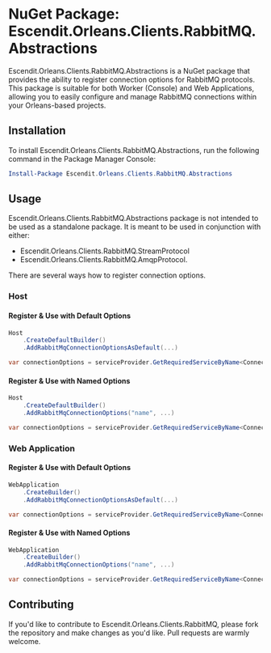 # NuGet Package: Escendit.Orleans.Clients.RabbitMQ.Abstractions

Escendit.Orleans.Clients.RabbitMQ.Abstractions is a NuGet package that provides the ability to register
connection options for RabbitMQ protocols. This package is suitable for both Worker (Console)
and Web Applications, allowing you to easily configure and manage RabbitMQ connections within
your Orleans-based projects.

## Installation

To install Escendit.Orleans.Clients.RabbitMQ.Abstractions, run the following command in the Package Manager Console:

```powershell
Install-Package Escendit.Orleans.Clients.RabbitMQ.Abstractions
```

## Usage

Escendit.Orleans.Clients.RabbitMQ.Abstractions package is not intended to be used as a standalone package.
It is meant to be used in conjunction with either:
- Escendit.Orleans.Clients.RabbitMQ.StreamProtocol
- Escendit.Orleans.Clients.RabbitMQ.AmqpProtocol.

There are several ways how to register connection options.

### Host

#### Register & Use with Default Options

```csharp
Host
    .CreateDefaultBuilder()
    .AddRabbitMqConnectionOptionsAsDefault(...)
```

```csharp
var connectionOptions = serviceProvider.GetRequiredServiceByName<ConnectionOptions>(ConnectionOptions.DefaultKey);
```

#### Register & Use with Named Options

```csharp
Host
    .CreateDefaultBuilder()
    .AddRabbitMqConnectionOptions("name", ...)
```

```csharp
var connectionOptions = serviceProvider.GetRequiredServiceByName<ConnectionOptions>("name");
```

### Web Application

#### Register & Use with Default Options

```csharp
WebApplication
    .CreateBuilder()
    .AddRabbitMqConnectionOptionsAsDefault(...)
```

```csharp
var connectionOptions = serviceProvider.GetRequiredServiceByName<ConnectionOptions>(ConnectionOptions.DefaultKey);
```

#### Register & Use with Named Options

```csharp
WebApplication
    .CreateBuilder()
    .AddRabbitMqConnectionOptions("name", ...)
```

```csharp
var connectionOptions = serviceProvider.GetRequiredServiceByName<ConnectionOptions>("name");
```

## Contributing

If you'd like to contribute to Escendit.Orleans.Clients.RabbitMQ,
please fork the repository and make changes as you'd like.
Pull requests are warmly welcome.
